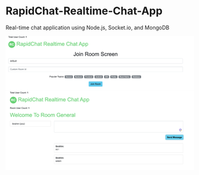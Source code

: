 # RapidChat-Realtime-Chat-App

Real-time chat application using Node.js, Socket.io, and MongoDB

![Join](image-2.png)
![Room](image.png)

